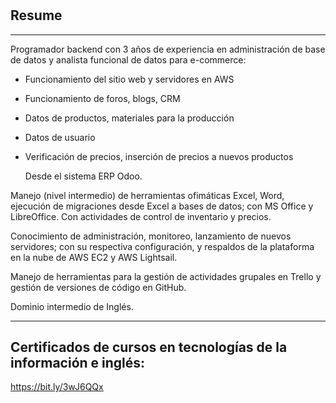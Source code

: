 # 
Resume
---
___
Programador backend con 3 años de experiencia en administración de base de datos y analista funcional de datos para e-commerce:
* Funcionamiento del sitio web y servidores en AWS
* Funcionamiento de foros, blogs, CRM
* Datos de productos, materiales para la producción
* Datos de usuario
* Verificación de precios, inserción de precios a nuevos productos

    Desde el sistema ERP Odoo.

Manejo (nivel intermedio) de herramientas ofimáticas Excel, Word, ejecución de migraciones desde Excel a bases de datos; con MS Office y LibreOffice.
Con actividades de control de inventario y precios.

Conocimiento de administración, monitoreo, lanzamiento de nuevos servidores; con su respectiva configuración, y respaldos de la plataforma en la nube de AWS EC2 y AWS Lightsail.

Manejo de herramientas para la gestión de actividades grupales en Trello y gestión de versiones de código en GitHub.

Dominio intermedio de Inglés.
___

Certificados de cursos en tecnologías de la información e inglés:
---
https://bit.ly/3wJ6QQx
